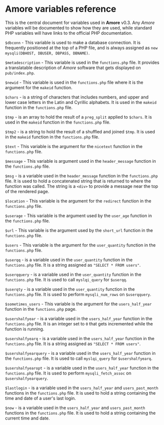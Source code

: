 # **Amore** variables reference

This is the central document for variables used in **Amore** v0.3. Any *Amore* variables will be documented to show how they are used, while standard PHP variables will have links to the official PHP documentation.

`$dbconn` - This variable is used to make a database connection. It is frequently positioned at the top of a PHP file, and is always assigned as `new mysqli(DBHOST, DBUSER, DBPASS, DBNAME)`.

`$metadescription` - This variable is used in the `functions.php` file. It provides a translatable description of *Amore* software that gets displayed on `pub/index.php`.

`$newid` - This variable is used in the `functions.php` file where it is the argument for the `makeid` function.

`$chars` - is a string of characters that includes numbers, and upper and lower case letters in the Latin and Cyrillic alphabets. It is used in the `makeid` function in the `functions.php` file.

`$tmp` - is an array to hold the result of a `preg_split` applied to `$chars`. It is used in the `makeid` function in the `functions.php` file.

`$tmp2` - is a string to hold the result of a shuffled and joined `$tmp`. It is used in the `makeid` function in the `functions.php` file.

`$text` - This variable is the argument for the `nicetext` function in the `functions.php` file.

`$message` - This variable is argument used in the `header_message` function in the `functions.php` file.

`$msg` - is a variable used in the `header_message` function in the `functions.php` file. It is used to hold a concatenated string that is returned to where the function was called. The string is a `<div>` to provide a message near the top of the rendered page.

`$location` - This variable is the argument for the `redirect` function in the `functions.php` file.

`$userage` - This variable is the argument used by the `user_age` function in the `functions.php` file.

`$url` - This variable is the argument used by the `short_url` function in the `functions.php` file.

`$users` - This variable is the argument for the `user_quantity` function in the `functions.php` file.

`$userqq` - is a variable used in the `user_quantity` function in the `functions.php` file. It is a string assigned as `"SELECT * FROM users"`.

`$userqquery` - is a variable used in the `user_quantity` function in the `functions.php` file. It is used to call `myslqi_query` for `$userqq`.

`$userqty` - is a variable used in the `user_quantity` function in the `functions.php` file. It is used to perform `mysqli_num_rows` on `$userqquery`.

`$sometimes_users` - This variable is the argument for the `users_half_year` function in the `functions.php` page.

`$usershalfyear` - is a variable used in the `users_half_year` function in the `functions.php` file. It is an integer set to `0` that gets incremented while the function is running.

`$usershalfyearq` - is a variable used in the `users_half_year` function in the `functions.php` file. It is a string assigned as `"SELECT * FROM users"`.

`$usershalfyearquery` - is a variable used in the `users_half_year` function in the `functions.php` file. It is used to call `myslqi_query` for `$usershalfyearq`.

`$usershalfyearopt` - is a variable used in the `users_half_year` function in the `functions.php` file. It is used to perform `mysqli_fetch_assoc` on `$usershalfyearquery`.

`$lastlogin` - is a variable used in the `users_half_year` and `users_past_month` functions in the `functions.php` file. It is used to hold a string containing the time and date of a user's last login.

`$now` - is a variable used in the `users_half_year` and `users_past_month` functions in the `functions.php` file. It is used to hold a string containing the current time and date.
